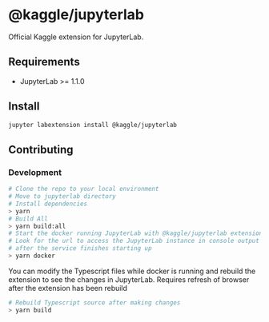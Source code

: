 # @kaggle/jupyterlab

Official Kaggle extension for JupyterLab.


## Requirements

* JupyterLab >= 1.1.0 

## Install

```bash
jupyter labextension install @kaggle/jupyterlab
```

## Contributing

### Development

```bash
# Clone the repo to your local environment
# Move to jupyterlab directory
# Install dependencies
> yarn
# Build All
> yarn build:all
# Start the docker running JupyterLab with @kaggle/jupyterlab extension
# Look for the url to access the JupyterLab instance in console output
# after the service finishes starting up
> yarn docker
```

You can modify the Typescript files while docker is running and rebuild
the extension to see the changes in JupyterLab.  Requires refresh of browser
after the extension has been rebuild

```bash
# Rebuild Typescript source after making changes
> yarn build
```

